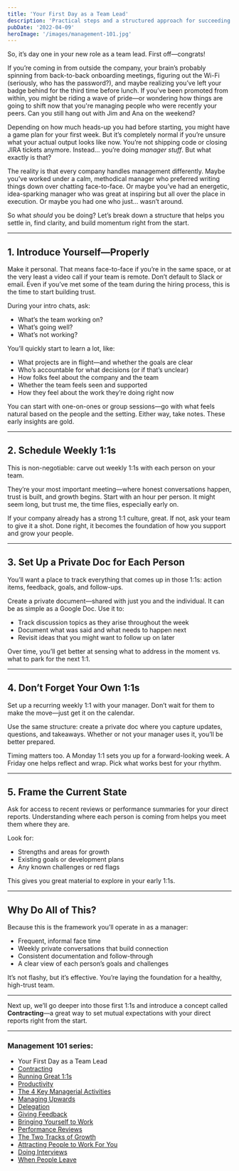 ```yaml
---
title: 'Your First Day as a Team Lead'
description: 'Practical steps and a structured approach for succeeding in your new leadership role from day one.'
pubDate: '2022-04-09'
heroImage: '/images/management-101.jpg'
---
```


So, it’s day one in your new role as a team lead. First off—congrats!

If you’re coming in from outside the company, your brain’s probably spinning from back-to-back onboarding meetings, figuring out the Wi-Fi (seriously, who has the password?), and maybe realizing you’ve left your badge behind for the third time before lunch. If you’ve been promoted from within, you might be riding a wave of pride—or wondering how things are going to shift now that you're managing people who were recently your peers. Can you still hang out with Jim and Ana on the weekend?

Depending on how much heads-up you had before starting, you might have a game plan for your first week. But it’s completely normal if you’re unsure what your actual output looks like now. You’re not shipping code or closing JIRA tickets anymore. Instead… you’re doing *manager stuff*. But what exactly is that?

The reality is that every company handles management differently. Maybe you’ve worked under a calm, methodical manager who preferred writing things down over chatting face-to-face. Or maybe you’ve had an energetic, idea-sparking manager who was great at inspiring but all over the place in execution. Or maybe you had one who just… wasn’t around.

So what *should* you be doing? Let’s break down a structure that helps you settle in, find clarity, and build momentum right from the start.

---

## 1. Introduce Yourself—Properly

Make it personal. That means face-to-face if you’re in the same space, or at the very least a video call if your team is remote. Don’t default to Slack or email. Even if you’ve met some of the team during the hiring process, this is the time to start building trust.

During your intro chats, ask:

- What’s the team working on?
- What’s going well?
- What’s not working?

You’ll quickly start to learn a lot, like:

- What projects are in flight—and whether the goals are clear
- Who’s accountable for what decisions (or if that’s unclear)
- How folks feel about the company and the team
- Whether the team feels seen and supported
- How they feel about the work they’re doing right now

You can start with one-on-ones or group sessions—go with what feels natural based on the people and the setting. Either way, take notes. These early insights are gold.

---

## 2. Schedule Weekly 1:1s

This is non-negotiable: carve out weekly 1:1s with each person on your team.

They’re your most important meeting—where honest conversations happen, trust is built, and growth begins. Start with an hour per person. It might seem long, but trust me, the time flies, especially early on.

If your company already has a strong 1:1 culture, great. If not, ask your team to give it a shot. Done right, it becomes the foundation of how you support and grow your people.

---

## 3. Set Up a Private Doc for Each Person

You’ll want a place to track everything that comes up in those 1:1s: action items, feedback, goals, and follow-ups.

Create a private document—shared with just you and the individual. It can be as simple as a Google Doc. Use it to:

- Track discussion topics as they arise throughout the week
- Document what was said and what needs to happen next
- Revisit ideas that you might want to follow up on later

Over time, you’ll get better at sensing what to address in the moment vs. what to park for the next 1:1.

---

## 4. Don’t Forget Your Own 1:1s

Set up a recurring weekly 1:1 with your manager. Don’t wait for them to make the move—just get it on the calendar.

Use the same structure: create a private doc where you capture updates, questions, and takeaways. Whether or not your manager uses it, you’ll be better prepared.

Timing matters too. A Monday 1:1 sets you up for a forward-looking week. A Friday one helps reflect and wrap. Pick what works best for your rhythm.

---

## 5. Frame the Current State

Ask for access to recent reviews or performance summaries for your direct reports. Understanding where each person is coming from helps you meet them where they are.

Look for:

- Strengths and areas for growth
- Existing goals or development plans
- Any known challenges or red flags

This gives you great material to explore in your early 1:1s.

---

## Why Do All of This?

Because this is the framework you’ll operate in as a manager:

- Frequent, informal face time
- Weekly private conversations that build connection
- Consistent documentation and follow-through
- A clear view of each person’s goals and challenges

It’s not flashy, but it’s effective. You’re laying the foundation for a healthy, high-trust team.

---

Next up, we’ll go deeper into those first 1:1s and introduce a concept called **Contracting**—a great way to set mutual expectations with your direct reports right from the start.

---

### Management 101 series:

- Your First Day as a Team Lead
- [Contracting](/blog/management-101-contracting/)
- [Running Great 1:1s](/blog/management-101-one-on-ones/)
- [Productivity](/blog/management-101-productivity/)
- [The 4 Key Managerial Activities](/blog/management-101-4-key-managerial-activities/)
- [Managing Upwards](/blog/management-101-managing-upwards/)
- [Delegation](/blog/management-101-delegation/)
- [Giving Feedback](/blog/management-101-giving-feedback/)
- [Bringing Yourself to Work](/blog/management-101-bringing-yourself-to-work/)
- [Performance Reviews](/blog/management-101-performance-reviews/)
- [The Two Tracks of Growth](/blog/management-101-two-tracks-of-growth/)
- [Attracting People to Work For You](/blog/management-101-attracting-people-to-work-for-you/)
- [Doing Interviews](/blog/management-101-doing-interviews/)
- [When People Leave](/blog/management-101-when-people-leave/)
